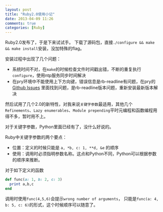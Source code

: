 ```yaml
---
layout: post
title: "Ruby2.0使用小记"
date: 2013-04-09 11:26
comments: true
categories: [Ruby]
---
```


Ruby2.0发布了，于是下来试试手。
下载了源码包，直接`./configure && make && make install`安装，没加特殊的flag。

安装过程中出现了几个问题：

* 系统时间不对，在`make`的时候检查文件时间戳出错，不断的重复执行`configure`，使用ntp服务同步时间解决
* 在pry环境中不能使用上下方向键，错误信息是rb-readline有问题，在pry的 [Github Issues] 里面找到问题，是rb-readline版本问题，重新安装最新版本解决


然后试用了几个2.0的新特性，对我来说`关键字参数`最适用，其他几个`Refinements`、`Lazy enumerables`、`Module prepending`平时元编程和函数编程用得不多，暂时用不上。

对于关键字参数，Python里面已经有了，没什么好说的。

Ruby中关键字参数的两个要点：

* 位置：定义的时候只能是 `a, *b, c: 1, **d, &e` 的顺序
* 使用：调用时必须指明参数名称。这点和Python不同，Python可以根据参数的顺序来推断。
    
对于如下定义的函数

```ruby
def func(a: 1, b: 2, c: 3) 
  print a,b,c 
end
```

调用时使用`func(4,5,6)`会提示`wrong number of arguments`，
只能是`func(a: 4, b: 5, c: 6)`的形式，这个时候顺序可以随意了。


   [github issues]: https://github.com/pry/pry/issues/863/